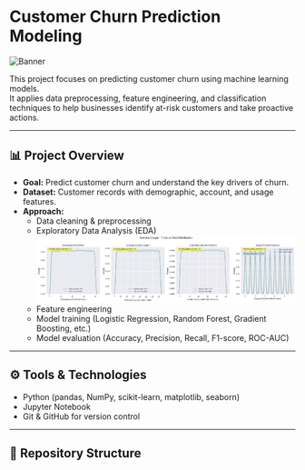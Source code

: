 # Customer Churn Prediction Modeling

![Banner](results/figures/banners/banner_churning.png)

This project focuses on predicting customer churn using machine learning models.  
It applies data preprocessing, feature engineering, and classification techniques to help businesses identify at-risk customers and take proactive actions.

---

## 📊 Project Overview
- **Goal:** Predict customer churn and understand the key drivers of churn.  
- **Dataset:** Customer records with demographic, account, and usage features.  
- **Approach:**  
  - Data cleaning & preprocessing  
  - Exploratory Data Analysis (EDA)
    ![distributions between the train and test datasets](figures/charts/distribution.png)
  - Feature engineering  
  - Model training (Logistic Regression, Random Forest, Gradient Boosting, etc.)  
  - Model evaluation (Accuracy, Precision, Recall, F1-score, ROC-AUC)

---

## ⚙️ Tools & Technologies
- Python (pandas, NumPy, scikit-learn, matplotlib, seaborn)  
- Jupyter Notebook  
- Git & GitHub for version control  

---

## 📁 Repository Structure

